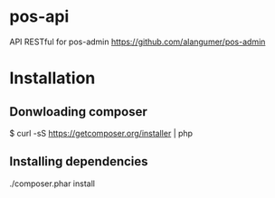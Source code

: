 # pos-api
API RESTful for pos-admin https://github.com/alangumer/pos-admin

# Installation
## Donwloading composer
$ curl -sS https://getcomposer.org/installer | php

## Installing dependencies
./composer.phar install